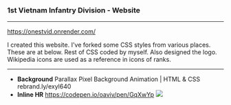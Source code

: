 ### 1st Vietnam Infantry Division - Website

------------
https://onestvid.onrender.com/

I created this website. I've forked some CSS styles from various places. These are at below. Rest of CSS coded by myself. Also designed the logo. Wikipedia icons are used as a reference in icons of ranks.

------------


- **Background**
Parallax Pixel Background Animation | HTML & CSS rebrand.ly/exyl640
- **Inline HR**
https://codepen.io/oaviv/pen/GqXwYp
[![](https://i.imgur.com/H0KlS58.png)](https://i.imgur.com/H0KlS58.png)
